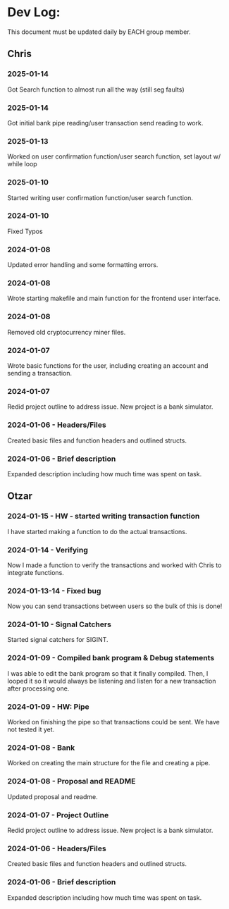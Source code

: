 # Dev Log:

This document must be updated daily by EACH group member.

## Chris
### 2025-01-14
Got Search function to almost run all the way (still seg faults)
### 2025-01-14
Got initial bank pipe reading/user transaction send reading to work.
### 2025-01-13
Worked on user confirmation function/user search function, set layout w/ while loop
### 2025-01-10
Started writing user confirmation function/user search function.
### 2024-01-10
Fixed Typos
### 2024-01-08
Updated error handling and some formatting errors.
### 2024-01-08
Wrote starting makefile and main function for the frontend user interface.
### 2024-01-08
Removed old cryptocurrency miner files.
### 2024-01-07
Wrote basic functions for the user, including creating an account and sending a transaction.
### 2024-01-07
Redid project outline to address issue. New project is a bank simulator.
### 2024-01-06 - Headers/Files
Created basic files and function headers and outlined structs.
### 2024-01-06 - Brief description
Expanded description including how much time was spent on task.

## Otzar
### 2024-01-15 - HW - started writing transaction function
I have started making a function to do the actual transactions.
### 2024-01-14 - Verifying
Now I made a function to verify the transactions and worked with Chris to integrate functions.
### 2024-01-13-14 - Fixed bug
Now you can send transactions between users so the bulk of this is done!
### 2024-01-10 - Signal Catchers
Started signal catchers for SIGINT.
### 2024-01-09 - Compiled bank program & Debug statements
I was able to edit the bank program so that it finally compiled. Then, I looped it so it would always be listening and listen for a new transaction after processing one.
### 2024-01-09 - HW: Pipe
Worked on finishing the pipe so that transactions could be sent. We have not tested it yet.
### 2024-01-08 - Bank
Worked on creating the main structure for the file and creating a pipe.
### 2024-01-08 - Proposal and README
Updated proposal and readme.
### 2024-01-07 - Project Outline
Redid project outline to address issue. New project is a bank simulator.
### 2024-01-06 - Headers/Files
Created basic files and function headers and outlined structs.
### 2024-01-06 - Brief description
Expanded description including how much time was spent on task.
